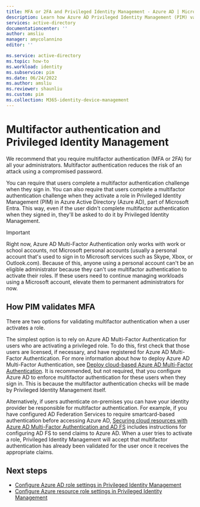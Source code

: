 ```yaml
---
title: MFA or 2FA and Privileged Identity Management - Azure AD | Microsoft Docs
description: Learn how Azure AD Privileged Identity Management (PIM) validates multifactor authentication (MFA).
services: active-directory
documentationcenter: ''
author: amsliu
manager: amycolannino
editor: ''

ms.service: active-directory
ms.topic: how-to
ms.workload: identity
ms.subservice: pim
ms.date: 06/24/2022
ms.author: amsliu
ms.reviewer: shaunliu
ms.custom: pim
ms.collection: M365-identity-device-management
---
```

# Multifactor authentication and Privileged Identity Management

We recommend that you require multifactor authentication (MFA or 2FA) for all your administrators. Multifactor authentication reduces the risk of an attack using a compromised password.

You can require that users complete a multifactor authentication challenge when they sign in. You can also require that users complete a multifactor authentication challenge when they activate a role in Privileged Identity Management (PIM) in Azure Active Directory (Azure AD), part of Microsoft Entra. This way, even if the user didn't complete multifactor authentication when they signed in, they'll be asked to do it by Privileged Identity Management.

> [!IMPORTANT]
> Right now, Azure AD Multi-Factor Authentication only works with work or school accounts, not Microsoft personal accounts (usually a personal account that's used to sign in to Microsoft services such as Skype, Xbox, or Outlook.com). Because of this, anyone using a personal account can't be an eligible administrator because they can't use multifactor authentication to activate their roles. If these users need to continue managing workloads using a Microsoft account, elevate them to permanent administrators for now.

## How PIM validates MFA

There are two options for validating multifactor authentication when a user activates a role.

The simplest option is to rely on Azure AD Multi-Factor Authentication for users who are activating a privileged role. To do this, first check that those users are licensed, if necessary, and have registered for Azure AD Multi-Factor Authentication. For more information about how to deploy Azure AD Multi-Factor Authentication, see [Deploy cloud-based Azure AD Multi-Factor Authentication](../authentication/howto-mfa-getstarted.md). It is recommended, but not required, that you configure Azure AD to enforce multifactor authentication for these users when they sign in. This is because the multifactor authentication checks will be made by Privileged Identity Management itself.

Alternatively, if users authenticate on-premises you can have your identity provider be responsible for multifactor authentication. For example, if you have configured AD Federation Services to require smartcard-based authentication before accessing Azure AD, [Securing cloud resources with Azure AD Multi-Factor Authentication and AD FS](../authentication/howto-mfa-adfs.md) includes instructions for configuring AD FS to send claims to Azure AD. When a user tries to activate a role, Privileged Identity Management will accept that multifactor authentication has already been validated for the user once it receives the appropriate claims.

## Next steps

- [Configure Azure AD role settings in Privileged Identity Management](pim-how-to-change-default-settings.md)
- [Configure Azure resource role settings in Privileged Identity Management](pim-resource-roles-configure-role-settings.md)

